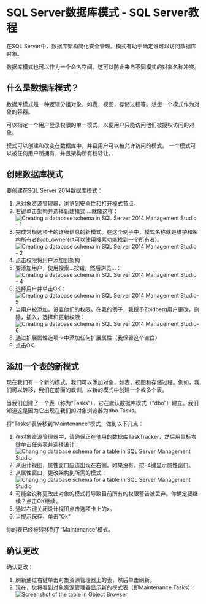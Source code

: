 # SQL Server数据库模式 - SQL Server教程

在SQL Server中，数据库架构简化安全管理。模式有助于确定谁可以访问数据库对象。

数据库模式也可以作为一个命名空间。这可以防止来自不同模式的对象名称冲突。

## 什么是数据库模式？

数据库模式是一种逻辑分组对象，如表，视图，存储过程等。想想一个模式作为对象的容器。

可以指定一个用户登录权限的单一模式，以便用户只能访问他们被授权访问的对象。

模式可以创建和改变在数据库中，并且用户可以被允许访问的模式。 一个模式可以被任何用户所拥有，并且架构所有权转让。

## 创建数据库模式

要创建在SQL Server 2014数据库模式：

1.  从对象资源管理器，浏览到安全性和打开模式节点。
2.  右键单击架构并选择新建模式....就像这样： ![Creating a database schema in SQL Server 2014 Management Studio - 1](../img/22063I457-0.png)
3.  完成常规选项卡的详细信息的新模式。在这个例子中，模式名称就是维护和架构所有者的db_owner(也可以使用搜索功能找到一个所有者)。 ![Creating a database schema in SQL Server 2014 Management Studio - 2](../img/22063La2-1.png)
4.  点击权限将用户添加到架构
5.  要添加用户，使用搜索...按钮，然后浏览...： ![Creating a database schema in SQL Server 2014 Management Studio - 4](../img/22063H608-2.png)
6.  选择用户并单击OK： ![Creating a database schema in SQL Server 2014 Management Studio- 5](../img/22063G363-3.png)
7.  当用户被添加，设置他们的权限。在我的例子，我授予Zoidberg用户更改，删除，插入，选择和更新权限： ![Creating a database schema in SQL Server 2014 Management Studio- 6](../img/22063K644-4.png)
8.  通过扩展属性选项卡中添加任何扩展属性（我保留这个空白）
9.  点击OK.

## 添加一个表的新模式

现在我们有一个新的模式，我们可以添加对象，如表，视图和存储过程。例如，我们可以转移，我们在前面的教训，以新的模式中创建一个或多个表。

当我们创建了一个表（称为“Tasks”），它在默认数据库模式（“dbo”）建立。我们知道这是因为它出现在我们的对象浏览器为dbo.Tasks。

将“Tasks”表转移到“Maintenance”模式，做到以下几点：

1.  在对象资源管理器中，请确保正在使用的数据库TaskTracker，然后用鼠标右键单击任务表并选择设计： ![Changing database schema for a table in SQL Server Management Studio](../img/22063M4R-5.png)
2.  从设计视图，属性窗口应该出现在右侧。如果没有，按F4键显示属性窗口。
3.  从属性窗口，更改架构到所需的模式： ![Changing database schema for a table in SQL Server Management Studio](../img/22063H259-6.png)
4.  可能会说称更改此对象的模式将导致目前所有的权限警告被丢弃。你确定要继续？点击OK继续。
5.  通过右键关闭设计视图点击选项卡上的x。
6.  当提示保存，单击"Ok"

你的表已经被转移到了“Maintenance”模式。

## 确认更改

确认更改：

1.  刷新通过右键单击对象资源管理器上的表，然后单击刷新。
2.  现在，您将看到对象资源管理器显示新的模式表（即Maintenance.Tasks）： ![Screenshot of the table in Object Browser](../img/22063K409-7.png)

